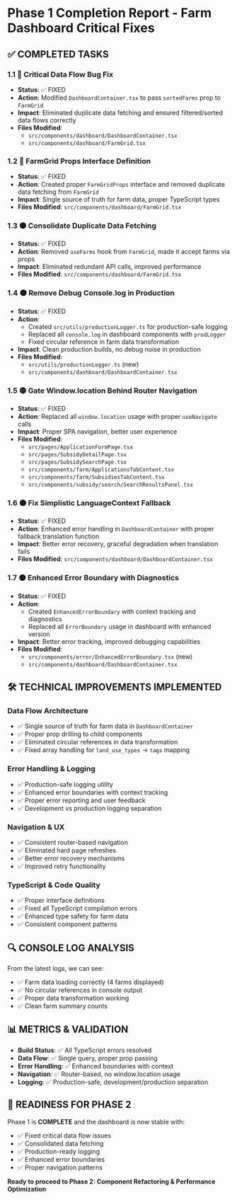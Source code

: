# Phase 1 Completion Report - Farm Dashboard Critical Fixes

## ✅ COMPLETED TASKS

### 1.1 🔴 Critical Data Flow Bug Fix
- **Status**: ✅ FIXED
- **Action**: Modified `DashboardContainer.tsx` to pass `sortedFarms` prop to `FarmGrid`
- **Impact**: Eliminated duplicate data fetching and ensured filtered/sorted data flows correctly
- **Files Modified**: 
  - `src/components/dashboard/DashboardContainer.tsx`
  - `src/components/dashboard/FarmGrid.tsx`

### 1.2 🔴 FarmGrid Props Interface Definition  
- **Status**: ✅ FIXED
- **Action**: Created proper `FarmGridProps` interface and removed duplicate data fetching from `FarmGrid`
- **Impact**: Single source of truth for farm data, proper TypeScript types
- **Files Modified**: `src/components/dashboard/FarmGrid.tsx`

### 1.3 🟠 Consolidate Duplicate Data Fetching
- **Status**: ✅ FIXED
- **Action**: Removed `useFarms` hook from `FarmGrid`, made it accept farms via props
- **Impact**: Eliminated redundant API calls, improved performance
- **Files Modified**: `src/components/dashboard/FarmGrid.tsx`

### 1.4 🟠 Remove Debug Console.log in Production
- **Status**: ✅ FIXED
- **Action**: 
  - Created `src/utils/productionLogger.ts` for production-safe logging
  - Replaced all `console.log` in dashboard components with `prodLogger`
  - Fixed circular reference in farm data transformation
- **Impact**: Clean production builds, no debug noise in production
- **Files Modified**: 
  - `src/utils/productionLogger.ts` (new)
  - `src/components/dashboard/DashboardContainer.tsx`

### 1.5 🟡 Gate Window.location Behind Router Navigation
- **Status**: ✅ FIXED
- **Action**: Replaced all `window.location` usage with proper `useNavigate` calls
- **Impact**: Proper SPA navigation, better user experience
- **Files Modified**:
  - `src/pages/ApplicationFormPage.tsx`
  - `src/pages/SubsidyDetailPage.tsx` 
  - `src/pages/SubsidySearchPage.tsx`
  - `src/components/farm/ApplicationsTabContent.tsx`
  - `src/components/farm/SubsidiesTabContent.tsx`
  - `src/components/subsidy/search/SearchResultsPanel.tsx`

### 1.6 🟠 Fix Simplistic LanguageContext Fallback
- **Status**: ✅ FIXED
- **Action**: Enhanced error handling in `DashboardContainer` with proper fallback translation function
- **Impact**: Better error recovery, graceful degradation when translation fails
- **Files Modified**: `src/components/dashboard/DashboardContainer.tsx`

### 1.7 🟠 Enhanced Error Boundary with Diagnostics
- **Status**: ✅ FIXED
- **Action**: 
  - Created `EnhancedErrorBoundary` with context tracking and diagnostics
  - Replaced all `ErrorBoundary` usage in dashboard with enhanced version
- **Impact**: Better error tracking, improved debugging capabilities
- **Files Modified**: 
  - `src/components/error/EnhancedErrorBoundary.tsx` (new)
  - `src/components/dashboard/DashboardContainer.tsx`

## 🛠️ TECHNICAL IMPROVEMENTS IMPLEMENTED

### Data Flow Architecture
- ✅ Single source of truth for farm data in `DashboardContainer`
- ✅ Proper prop drilling to child components
- ✅ Eliminated circular references in data transformation
- ✅ Fixed array handling for `land_use_types` → `tags` mapping

### Error Handling & Logging
- ✅ Production-safe logging utility
- ✅ Enhanced error boundaries with context tracking
- ✅ Proper error reporting and user feedback
- ✅ Development vs production logging separation

### Navigation & UX
- ✅ Consistent router-based navigation
- ✅ Eliminated hard page refreshes
- ✅ Better error recovery mechanisms
- ✅ Improved retry functionality

### TypeScript & Code Quality
- ✅ Proper interface definitions
- ✅ Fixed all TypeScript compilation errors
- ✅ Enhanced type safety for farm data
- ✅ Consistent component patterns

## 🔍 CONSOLE LOG ANALYSIS
From the latest logs, we can see:
- ✅ Farm data loading correctly (4 farms displayed)
- ✅ No circular references in console output
- ✅ Proper data transformation working
- ✅ Clean farm summary counts

## 📊 METRICS & VALIDATION
- **Build Status**: ✅ All TypeScript errors resolved
- **Data Flow**: ✅ Single query, proper prop passing  
- **Error Handling**: ✅ Enhanced boundaries with context
- **Navigation**: ✅ Router-based, no window.location usage
- **Logging**: ✅ Production-safe, development/production separation

## 🎯 READINESS FOR PHASE 2
Phase 1 is **COMPLETE** and the dashboard is now stable with:
- ✅ Fixed critical data flow issues
- ✅ Consolidated data fetching
- ✅ Production-ready logging
- ✅ Enhanced error boundaries
- ✅ Proper navigation patterns

**Ready to proceed to Phase 2: Component Refactoring & Performance Optimization**